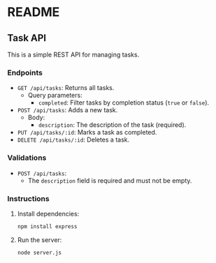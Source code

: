# README

## Task API

This is a simple REST API for managing tasks.

### Endpoints

*   `GET /api/tasks`: Returns all tasks.
    *   Query parameters:
        *   `completed`:  Filter tasks by completion status (`true` or `false`).
*   `POST /api/tasks`: Adds a new task.
    *   Body:
        *   `description`:  The description of the task (required).
*   `PUT /api/tasks/:id`: Marks a task as completed.
*   `DELETE /api/tasks/:id`: Deletes a task.

### Validations

*   `POST /api/tasks`:
    *   The `description` field is required and must not be empty.

### Instructions

1.  Install dependencies:

    ```bash
    npm install express
    ```
2.  Run the server:

    ```bash
    node server.js
    ```
